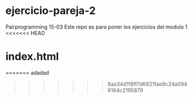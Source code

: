 # ejercicio-pareja-2
Pairprogramming 15-03
Este repo es para poner los ejercicios del modulo 1
<<<<<<< HEAD
# index.html
=======
adadad
>>>>>>> 8aa34d1f8ff7d6821fae8c24a0946164c2195879
